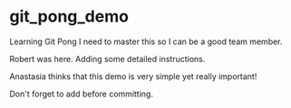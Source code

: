 # git_pong_demo

Learning Git Pong
I need to master this so I can be a good team member.

Robert was here. Adding some detailed instructions.

Anastasia thinks that this demo is very simple yet really important!

Don't forget to add before committing.